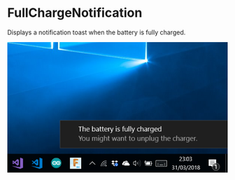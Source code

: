 # FullChargeNotification
Displays a notification toast when the battery is fully charged.

![alt toast](https://raw.githubusercontent.com/cmanoliu/FullChargeNotification/master/toast.png)
